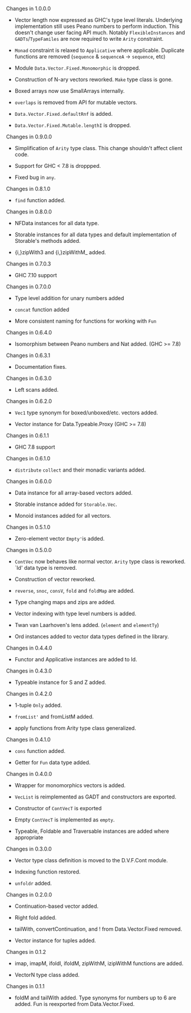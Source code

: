 Changes in 1.0.0.0

  * Vector length now expressed as GHC's type level literals. Underlying
    implementation still uses Peano numbers to perform induction. This doesn't
    change user facing API much. Notably `FlexibleInstances` and
    `GADTs`/`TypeFamiles` are now required to write `Arity` constraint.

  * `Monad` constraint is relaxed to `Applicative` where applicable. Duplicate
    functions are removed (`sequence` & `sequenceA` → `sequence`, etc)

  * Module `Data.Vector.Fixed.Monomorphic` is dropped.

  * Construction of N-ary vectors reworked. `Make` type class is gone.

  * Boxed arrays now use SmallArrays internally.

  * `overlaps` is removed from API for mutable vectors.

  * `Data.Vector.Fixed.defaultRnf` is added.

  * `Data.Vector.Fixed.Mutable.lengthI` is dropped.

Changes in 0.9.0.0

  * Simplification of `Arity` type class. This change shouldn't affect client
    code.

  * Support for GHC < 7.8 is droppped.

  * Fixed bug in `any`.


Changes in 0.8.1.0

  * `find` function added.


Changes in 0.8.0.0

  * NFData instances for all data type.

  * Storable instances for all data types and default implementation of
    Storable's methods added.

  * {i,}zipWith3 and {i,}zipWithM_ added.


Changes in 0.7.0.3

  * GHC 7.10 support


Changes in 0.7.0.0

  * Type level addition for unary numbers added

  * `concat` function added

  * More consistent naming for functions for working with `Fun`


Changes in 0.6.4.0

  * Isomorphism between Peano numbers and Nat added. (GHC >= 7.8)


Changes in 0.6.3.1

  * Documentation fixes.


Changes in 0.6.3.0

  * Left scans added.


Changes in 0.6.2.0

  * `Vec1` type synonym for boxed/unboxed/etc. vectors added.

  * Vector instance for Data.Typeable.Proxy (GHC >= 7.8)


Changes in 0.6.1.1

  * GHC 7.8 support


Changes in 0.6.1.0

  * `distribute` `collect` and their monadic variants added.


Changes in 0.6.0.0

  * Data instance for all array-based vectors added.

  * Storable instance added for `Storable.Vec`.

  * Monoid instances added for all vectors.


Changes in 0.5.1.0

  * Zero-element vector `Empty'`is added.


Changes in 0.5.0.0

  * `ContVec` now behaves like normal vector. `Arity` type class is
    reworked. `Id' data type is removed.

  * Construction of vector reworked.

  * `reverse`, `snoc`, `consV`, `fold` and `foldMap` are added.

  * Type changing maps and zips are added.

  * Vector indexing with type level numbers is added.

  * Twan van Laarhoven's lens added. (`element` and `elementTy`)

  * Ord instances added to vector data types defined in the library.


Changes in 0.4.4.0

  * Functor and Applicative instances are added to Id.


Changes in 0.4.3.0

  * Typeable instance for S and Z added.


Changes in 0.4.2.0

  * 1-tuple `Only` added.

  * `fromList'` and fromListM added.

  * apply functions from Arity type class generalized.


Changes in 0.4.1.0

  * `cons` function added.

  * Getter for `Fun` data type added.


Changes in 0.4.0.0

  * Wrapper for monomorphics vectors is added.

  * `VecList` is reimplemented as GADT and constructors are exported.

  * Constructor of `ContVecT` is exported

  * Empty `ContVecT` is implemented as `empty`.

  * Typeable, Foldable and Traversable instances are added where
    appropriate


Changes in 0.3.0.0

  * Vector type class definition is moved to the D.V.F.Cont module.

  * Indexing function restored.

  * `unfoldr` added.


Changes in 0.2.0.0

  * Continuation-based vector added.

  * Right fold added.

  * tailWith, convertContinuation, and ! from
    Data.Vector.Fixed removed.

  * Vector instance for tuples added.


Changes in 0.1.2

  * imap, imapM, ifoldl, ifoldM, zipWithM, izipWithM
    functions are added.

  * VectorN type class added.


Changes in 0.1.1

  * foldM and tailWith added. Type synonyms for numbers up to 6 are
    added. Fun is reexported from Data.Vector.Fixed.
